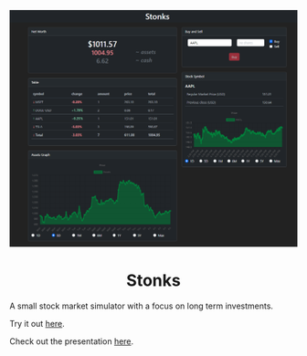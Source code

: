 <div align="center">

![](images/Screenshot.png)

# Stonks

</div>

A small stock market simulator with a
focus on long term investments.

Try it out [here](https://alunity.github.io/stonks/).

Check out the presentation [here](video.md).
